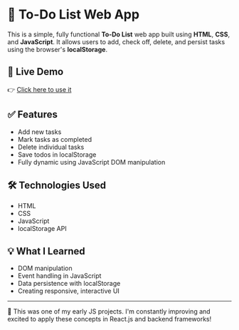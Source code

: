 # 📝 To-Do List Web App

This is a simple, fully functional **To-Do List** web app built using **HTML**, **CSS**, and **JavaScript**. It allows users to add, check off, delete, and persist tasks using the browser's **localStorage**.

## 🚀 Live Demo
👉 [Click here to use it](https://harika-adepu.github.io/TodoList-Application/)

## ✅ Features
- Add new tasks
- Mark tasks as completed
- Delete individual tasks
- Save todos in localStorage
- Fully dynamic using JavaScript DOM manipulation

## 🛠️ Technologies Used
- HTML
- CSS
- JavaScript
- localStorage API

## 💡 What I Learned
- DOM manipulation
- Event handling in JavaScript
- Data persistence with localStorage
- Creating responsive, interactive UI

---

🙌 This was one of my early JS projects. I'm constantly improving and excited to apply these concepts in React.js and backend frameworks!

